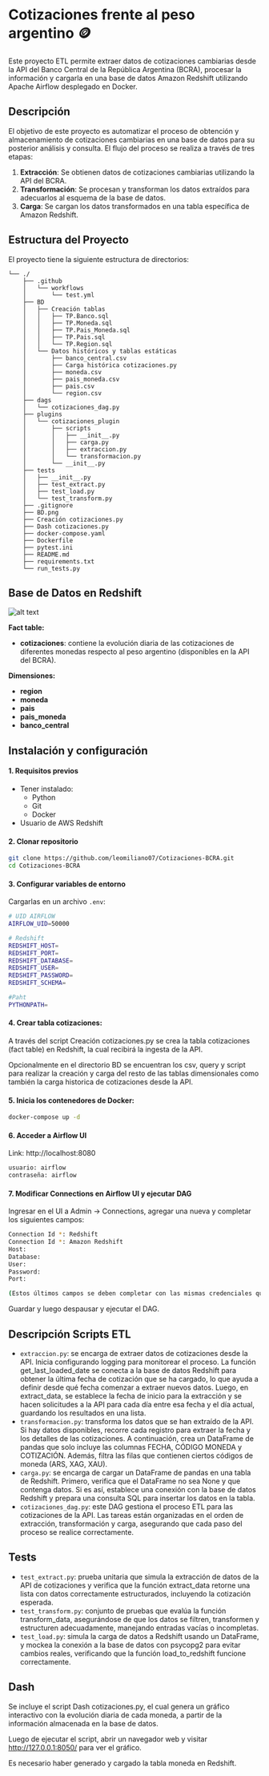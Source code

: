 # Cotizaciones frente al peso argentino 🪙
Este proyecto ETL permite extraer datos de cotizaciones cambiarias desde la API del Banco Central de la República Argentina (BCRA), procesar la información y cargarla en una base de datos Amazon Redshift utilizando Apache Airflow desplegado en Docker.

## Descripción

El objetivo de este proyecto es automatizar el proceso de obtención y almacenamiento de cotizaciones cambiarias en una base de datos para su posterior análisis y consulta. El flujo del proceso se realiza a través de tres etapas:

1. **Extracción**: Se obtienen datos de cotizaciones cambiarias utilizando la API del BCRA.
2. **Transformación**: Se procesan y transforman los datos extraídos para adecuarlos al esquema de la base de datos.
3. **Carga**: Se cargan los datos transformados en una tabla específica de Amazon Redshift.

## Estructura del Proyecto

El proyecto tiene la siguiente estructura de directorios:
```
└── ./
    ├── .github
    │   └── workflows
    │       └── test.yml
    ├── BD
    │   ├── Creación tablas
    │   │   ├── TP.Banco.sql
    │   │   ├── TP.Moneda.sql
    │   │   ├── TP.Pais_Moneda.sql
    │   │   ├── TP.Pais.sql
    │   │   └── TP.Region.sql
    │   └── Datos históricos y tablas estáticas
    │       ├── banco_central.csv
    │       ├── Carga histórica cotizaciones.py
    │       ├── moneda.csv
    │       ├── pais_moneda.csv
    │       ├── pais.csv
    │       └── region.csv
    ├── dags
    │   └── cotizaciones_dag.py
    ├── plugins
    │   └── cotizaciones_plugin
    │       ├── scripts
    │       │   ├── __init__.py
    │       │   ├── carga.py
    │       │   ├── extraccion.py
    │       │   └── transformacion.py
    │       └── __init__.py
    ├── tests
    │   ├── __init__.py
    │   ├── test_extract.py
    │   ├── test_load.py
    │   └── test_transform.py
    ├── .gitignore
    ├── BD.png
    ├── Creación cotizaciones.py
    ├── Dash cotizaciones.py   
    ├── docker-compose.yaml
    ├── Dockerfile
    ├── pytest.ini
    ├── README.md
    ├── requirements.txt
    └── run_tests.py

```

## Base de Datos en Redshift

![alt text](BD.png)

**Fact table:**
- **cotizaciones**: contiene la evolución diaria de las cotizaciones de diferentes monedas respecto al peso argentino (disponibles en la API del BCRA).

**Dimensiones:**
- **region**
- **moneda**
- **pais**
- **pais_moneda**
- **banco_central**
  

## Instalación y configuración

#### 1.  Requisitos previos
- Tener instalado:
    * Python
    * Git
    * Docker
- Usuario de AWS Redshift

#### 2. Clonar repositorio

```bash
git clone https://github.com/leomiliano07/Cotizaciones-BCRA.git
cd Cotizaciones-BCRA  
```

#### 3. Configurar variables de entorno
Cargarlas en un archivo `.env`:

```bash
# UID AIRFLOW
AIRFLOW_UID=50000

# Redshift 
REDSHIFT_HOST=
REDSHIFT_PORT=
REDSHIFT_DATABASE=
REDSHIFT_USER=
REDSHIFT_PASSWORD=
REDSHIFT_SCHEMA=

#Paht
PYTHONPATH=
```
#### 4. Crear tabla cotizaciones:

A través del script Creación cotizaciones.py se crea la tabla cotizaciones (fact table) en Redshift, la cual recibirá la ingesta de la API.

Opcionalmente en el directorio BD se encuentran los csv, query y script para realizar la creación y carga del resto de las tablas dimensionales como también la carga historica de cotizaciones desde la API.

#### 5. Inicia los contenedores de Docker:

```bash
docker-compose up -d
```
#### 6. Acceder a Airflow UI

Link:
http://localhost:8080

```bash
usuario: airflow 
contraseña: airflow
```


#### 7. Modificar Connections en Airflow UI y ejecutar DAG

Ingresar en el UI a Admin -> Connections, agregar una nueva y completar los siguientes campos:
```bash
Connection Id *: Redshift
Connection Id *: Amazon Redshift
Host:
Database:
User:
Password:
Port:

(Estos últimos campos se deben completar con las mismas credenciales que en el archivo .env)
```
Guardar y luego despausar y ejecutar el DAG.

## Descripción Scripts ETL

- `extraccion.py`: se encarga de extraer datos de cotizaciones desde la API. Inicia configurando logging para monitorear el proceso. La función get_last_loaded_date se conecta a la base de datos Redshift para obtener la última fecha de cotización que se ha cargado, lo que ayuda a definir desde qué fecha comenzar a extraer nuevos datos. Luego, en extract_data, se establece la fecha de inicio para la extracción y se hacen solicitudes a la API para cada día entre esa fecha y el día actual, guardando los resultados en una lista.
- `transformacion.py`:  transforma los datos que se han extraído de la API. Si hay datos disponibles, recorre cada registro para extraer la fecha y los detalles de las cotizaciones. A continuación, crea un DataFrame de pandas que solo incluye las columnas FECHA, CÓDIGO MONEDA y COTIZACIÓN. Además, filtra las filas que contienen ciertos códigos de moneda (ARS, XAG, XAU).
- `carga.py`:  se encarga de cargar un DataFrame de pandas en una tabla de Redshift. Primero, verifica que el DataFrame no sea None y que contenga datos. Si es así, establece una conexión con la base de datos Redshift y prepara una consulta SQL para insertar los datos en la tabla.
- `cotizaciones_dag.py`:  este DAG gestiona el proceso ETL para las cotizaciones de la API. Las tareas están organizadas en el orden de extracción, transformación y carga, asegurando que cada paso del proceso se realice correctamente. 

## Tests

- `test_extract.py`:  prueba unitaria que simula la extracción de datos de la API de cotizaciones y verifica que la función extract_data retorne una lista con datos correctamente estructurados, incluyendo la cotización esperada.
- `test_transform.py`:  conjunto de pruebas que evalúa la función transform_data, asegurándose de que los datos se filtren, transformen y estructuren adecuadamente, manejando entradas vacías o incompletas.
- `test_load.py`:  simula la carga de datos a Redshift usando un DataFrame, y mockea la conexión a la base de datos con psycopg2 para evitar cambios reales, verificando que la función load_to_redshift funcione correctamente.

## Dash

Se incluye el script Dash cotizaciones.py, el cual genera un gráfico interactivo con la evolución diaria de cada moneda, a partir de la información almacenada en la base de datos.

Luego de ejecutar el script, abrir un navegador web y visitar http://127.0.0.1:8050/ para ver el gráfico.

Es necesario haber generado y cargado la tabla moneda en Redshift.
